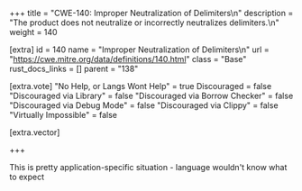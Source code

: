 +++
title = "CWE-140: Improper Neutralization of Delimiters\n"
description = "The product does not neutralize or incorrectly neutralizes delimiters.\n"
weight = 140

[extra]
id = 140
name = "Improper Neutralization of Delimiters\n"
url = "https://cwe.mitre.org/data/definitions/140.html"
class = "Base"
rust_docs_links = []
parent = "138"

[extra.vote]
"No Help, or Langs Wont Help" = true
Discouraged = false
"Discouraged via Library" = false
"Discouraged via Borrow Checker" = false
"Discouraged via Debug Mode" = false
"Discouraged via Clippy" = false
"Virtually Impossible" = false

[extra.vector]

+++

This is pretty application-specific situation - language wouldn't know what to expect